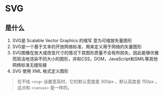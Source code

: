 # SVG

## 是什么
1. SVG是 Scalable Vector Graphics 的缩写 意为可缩放矢量图形
2. SVG是一个基于文本的开放网络标准，用来定义用于网络的矢量图形
3. SVG图像在放大或改变尺寸的情况下其图形质量不会有所损失，因此能够优雅而简洁地渲染不同大小的图形，并和CSS，DOM，JavaScript和SMIL等其他网络标准无缝衔接
4. SVG 使用 XML 格式定义图形

> 在不给 `<svg>` 设置宽高时，它的默认宽度是 300px ，默认高度是 150px 。这点和 `<canvas>` 是一样的。





